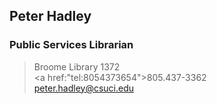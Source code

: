 ## Peter Hadley
### Public Services Librarian
> Broome Library 1372<br/>
> <a href:"tel:8054373654">805.437-3362</a><br/>
> <a href="mailto:peter.hadley@csuci.edu">peter.hadley@csuci.edu</a>